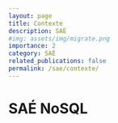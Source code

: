 ```yaml
---
layout: page
title: Contexte
description: SAÉ
#img: assets/img/migrate.png
importance: 2
category: SAÉ
related_publications: false
permalink: /sae/contexte/
---
```


# SAÉ NoSQL
